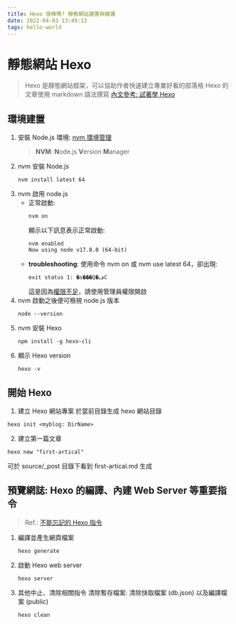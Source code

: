 ```yaml
---
title: Hexo 很棒嗎? 靜態網站建置與維護
date: 2022-04-03 13:49:13
tags: hello-world
---
```

# 靜態網站 Hexo
> Hexo 是靜態網站框架，可以協助作者快速建立專業好看的部落格
> Hexo 的文章使用 markdown 語法撰寫
> [內文參考: 試著學 Hexo](https://israynotarray.com/hexo/20200914/3741834499/)

## 環境建置
1. 安裝 Node.js 環境: [nvm 環境管理](https://github.com/coreybutler/nvm-windows)
    > **NVM**: **N**ode.js **V**ersion **M**anager
2. nvm 安裝 Node.js
    ```shell 
    nvm install latest 64
    ```
3. nvm 啟用 node.js
    * 正常啟動:
        ```
        nvm on
        ```
        顯示以下訊息表示正常啟動:
        ```
        nvm enabled
        Now using node v17.8.0 (64-bit)
        ```
    * **troubleshooting**:
        使用命令 nvm on 或 nvm use latest 64，卻出現:
        ```
        exit status 1: �s���Q�ڡC
        ```
        這是因為[權限不足](https://blog.csdn.net/qq_41715885/article/details/120449480)，請使用管理員權限開啟
4. nvm 啟動之後便可檢視 node.js 版本
    ```
    node --version
    ```
5. nvm 安裝 Hexo
    ```
    npm install -g hexo-cli
    ```
6. 顯示 Hexo version
    ```
    hexo -v
    ```

## 開始 Hexo
1. 建立 Hexo 網站專案
於當前目錄生成 hexo 網站目錄
```
hexo init <myblog: DirName>
```
2. 建立第一篇文章
```
hexo new "first-artical"
```
可於 source/_post 目錄下看到 first-artical.md 生成

## 預覽網誌: Hexo 的編譯、內建 Web Server 等重要指令
> Ref.: [不能忘記的 Hexo 指令](https://israynotarray.com/hexo/20200919/55362084/)
1. 編譯並產生網頁檔案
    ```
    hexo generate
    ```
2. 啟動 Hexo web server
    ```
    hexo server
    ```
3. 其他中止、清除相關指令
    清除暫存檔案: 清除快取檔案 (db.json) 以及編譯檔案 (public)
    ```
    hexo clean
    ```